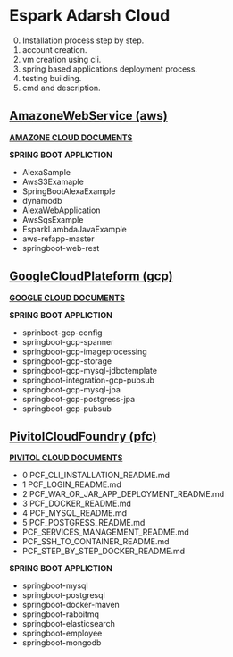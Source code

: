 # Espark Adarsh Cloud

0. Installation process step by step.
1. account creation.
2. vm creation using cli.
3. spring based applications deployment process.
4. testing building.
5. cmd and description.

## [AmazoneWebService (aws)](https://github.com/adarshkumarsingh83/cloud/tree/master/AmazoneWebService)

**[AMAZONE CLOUD DOCUMENTS](https://github.com/adarshkumarsingh83/cloud/tree/master/AmazoneWebService/DOCUMENT)**

**SPRING BOOT APPLICTION**
- AlexaSample		
- AwsS3Examaple				
- SpringBootAlexaExample	
- dynamodb
- AlexaWebApplication	
- AwsSqsExample		
- EsparkLambdaJavaExample	
- aws-refapp-master	
- springboot-web-rest

## [GoogleCloudPlateform (gcp)](https://github.com/adarshkumarsingh83/cloud/tree/master/GoogleCloudPlateform)

**[GOOGLE CLOUD DOCUMENTS](https://github.com/adarshkumarsingh83/cloud/tree/master/GoogleCloudPlateform/DOCUMENTS)**

**SPRING BOOT APPLICTION**
- sprinboot-gcp-config			
- springboot-gcp-spanner
- springboot-gcp-imageprocessing		
- springboot-gcp-storage
- springboot-gcp-mysql-jdbctemplate	
- springboot-integration-gcp-pubsub
- springboot-gcp-mysql-jpa		
- springboot-gcp-postgress-jpa			
- springboot-gcp-pubsub

## [PivitolCloudFoundry (pfc)](https://github.com/adarshkumarsingh83/cloud/tree/master/PivitolCloudFoundry)

**[PIVITOL CLOUD DOCUMENTS](https://github.com/adarshkumarsingh83/cloud/tree/master/PivitolCloudFoundry/DOCUMENTS)**
- 0 PCF_CLI_INSTALLATION_README.md
- 1 PCF_LOGIN_README.md				
- 2 PCF_WAR_OR_JAR_APP_DEPLOYMENT_README.md	
- 3 PCF_DOCKER_README.md				
- 4 PCF_MYSQL_README.md				
- 5 PCF_POSTGRESS_README.md			
- PCF_SERVICES_MANAGEMENT_README.md
- PCF_SSH_TO_CONTAINER_README.md
- PCF_STEP_BY_STEP_DOCKER_README.md

**SPRING BOOT APPLICTION**
- springboot-mysql
- springboot-postgresql		
- springboot-docker-maven			
- springboot-rabbitmq
- springboot-elasticsearch					
- springboot-employee					
- springboot-mongodb


